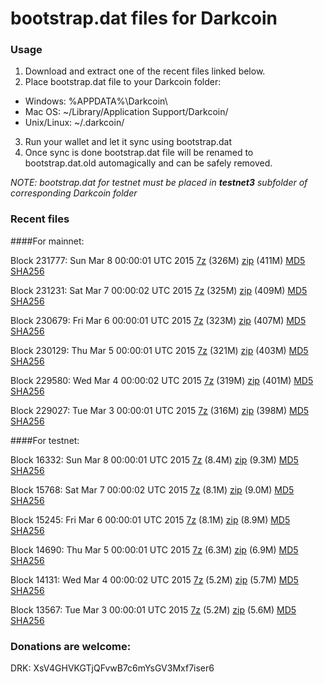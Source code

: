 # bootstrap.dat files for Darkcoin

### Usage

1. Download and extract one of the recent files linked below.
2. Place bootstrap.dat file to your Darkcoin folder:
 - Windows: %APPDATA%\Darkcoin\
 - Mac OS: ~/Library/Application Support/Darkcoin/
 - Unix/Linux: ~/.darkcoin/
3. Run your wallet and let it sync using bootstrap.dat
4. Once sync is done bootstrap.dat file will be renamed to bootstrap.dat.old automagically and can be safely removed.

_NOTE: bootstrap.dat for testnet must be placed in **testnet3** subfolder of corresponding Darkcoin folder_

### Recent files

####For mainnet:

Block 231777: Sun Mar  8 00:00:01 UTC 2015 [7z](https://transfer.sh/1fHlgK/bootstrap.dat.20150308.7z) (326M) [zip](https://transfer.sh/h81Mh/bootstrap.dat.20150308.zip) (411M) [MD5](https://transfer.sh/zTszX/md5.txt) [SHA256](https://transfer.sh/IMjCJ/sha256.txt)

Block 231231: Sat Mar  7 00:00:02 UTC 2015 [7z](https://transfer.sh/N0xrf/bootstrap.dat.20150307.7z) (325M) [zip](https://transfer.sh/xcfOH/bootstrap.dat.20150307.zip) (409M) [MD5](https://transfer.sh/QcsSN/md5.txt) [SHA256](https://transfer.sh/DvKsx/sha256.txt)

Block 230679: Fri Mar  6 00:00:01 UTC 2015 [7z](https://transfer.sh/zum8H/bootstrap.dat.20150306.7z) (323M) [zip](https://transfer.sh/8yQlu/bootstrap.dat.20150306.zip) (407M) [MD5](https://transfer.sh/KZbcK/md5.txt) [SHA256](https://transfer.sh/13w9Pz/sha256.txt)

Block 230129: Thu Mar  5 00:00:01 UTC 2015 [7z](https://transfer.sh/VyIVi/bootstrap.dat.20150305.7z) (321M) [zip](https://transfer.sh/Mx7w5/bootstrap.dat.20150305.zip) (403M) [MD5](https://transfer.sh/JRoOm/md5.txt) [SHA256](https://transfer.sh/IscZ5/sha256.txt)

Block 229580: Wed Mar  4 00:00:02 UTC 2015 [7z](https://transfer.sh/gr3AP/bootstrap.dat.20150304.7z) (319M) [zip](https://transfer.sh/38Qnm/bootstrap.dat.20150304.zip) (401M) [MD5](https://transfer.sh/uusmg/md5.txt) [SHA256](https://transfer.sh/dEYfa/sha256.txt)

Block 229027: Tue Mar  3 00:00:01 UTC 2015 [7z](https://transfer.sh/iJaHi/bootstrap.dat.20150303.7z) (316M) [zip](https://transfer.sh/NHh51/bootstrap.dat.20150303.zip) (398M) [MD5](https://transfer.sh/1c6Tnb/md5.txt) [SHA256](https://transfer.sh/79fLl/sha256.txt)

####For testnet:

Block 16332: Sun Mar  8 00:00:01 UTC 2015 [7z](https://transfer.sh/Q1ceB/bootstrap.dat.20150308.7z) (8.4M) [zip](https://transfer.sh/Sj0CD/bootstrap.dat.20150308.zip) (9.3M) [MD5](https://transfer.sh/1PyTG/md5.txt) [SHA256](https://transfer.sh/a3KFD/sha256.txt)

Block 15768: Sat Mar  7 00:00:02 UTC 2015 [7z](https://transfer.sh/1g3bCN/bootstrap.dat.20150307.7z) (8.1M) [zip](https://transfer.sh/BvVMs/bootstrap.dat.20150307.zip) (9.0M) [MD5](https://transfer.sh/D2Gwq/md5.txt) [SHA256](https://transfer.sh/1aHpx6/sha256.txt)

Block 15245: Fri Mar  6 00:00:01 UTC 2015 [7z](https://transfer.sh/kqsux/bootstrap.dat.20150306.7z) (8.1M) [zip](https://transfer.sh/MYfFi/bootstrap.dat.20150306.zip) (8.9M) [MD5](https://transfer.sh/1ayFa4/md5.txt) [SHA256](https://transfer.sh/LwaR/sha256.txt)

Block 14690: Thu Mar  5 00:00:01 UTC 2015 [7z](https://transfer.sh/15cgkp/bootstrap.dat.20150305.7z) (6.3M) [zip](https://transfer.sh/1ab8gp/bootstrap.dat.20150305.zip) (6.9M) [MD5](https://transfer.sh/187Qvq/md5.txt) [SHA256](https://transfer.sh/pJF0K/sha256.txt)

Block 14131: Wed Mar  4 00:00:02 UTC 2015 [7z](https://transfer.sh/4PHRI/bootstrap.dat.20150304.7z) (5.2M) [zip](https://transfer.sh/1muZi/bootstrap.dat.20150304.zip) (5.7M) [MD5](https://transfer.sh/KrVrY/md5.txt) [SHA256](https://transfer.sh/jYzkL/sha256.txt)

Block 13567: Tue Mar  3 00:00:01 UTC 2015 [7z](https://transfer.sh/KSlmT/bootstrap.dat.20150303.7z) (5.2M) [zip](https://transfer.sh/D2FVC/bootstrap.dat.20150303.zip) (5.6M) [MD5](https://transfer.sh/uLzrm/md5.txt) [SHA256](https://transfer.sh/UvlwL/sha256.txt)

### Donations are welcome:

DRK: XsV4GHVKGTjQFvwB7c6mYsGV3Mxf7iser6
